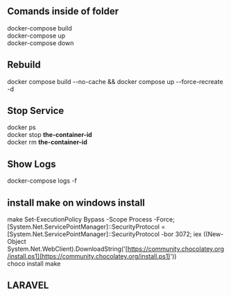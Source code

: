 ## **Comands inside of folder**

docker-compose build<br>
docker-compose up<br>
docker-compose down<br>

## **Rebuild**
docker compose build --no-cache && docker compose up --force-recreate -d

## **Stop Service**

docker ps <br>
docker stop **the-container-id**<br>
docker rm **the-container-id**<br>

## **Show Logs**

 docker-compose logs -f<br>

## **install make on windows install**

make Set-ExecutionPolicy Bypass -Scope Process -Force; [System.Net.ServicePointManager]::SecurityProtocol = [System.Net.ServicePointManager]::SecurityProtocol -bor 3072; iex ((New-Object System.Net.WebClient).DownloadString('[https://community.chocolatey.org/install.ps1](https://community.chocolatey.org/install.ps1)')) <br>
choco install make

## LARAVEL
